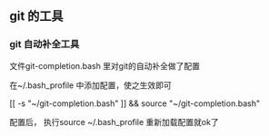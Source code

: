 ## git 的工具

### git 自动补全工具

文件git-completion.bash 里对git的自动补全做了配置

在~/.bash_profile 中添加配置，使之生效即可

[[ -s "~/git-completion.bash" ]] && source "~/git-completion.bash"

配置后， 执行source ~/.bash_profile 重新加载配置就ok了


